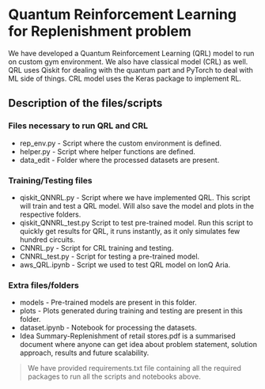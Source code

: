 # Quantum Reinforcement Learning for Replenishment problem

We have developed a Quantum Reinforcement Learning (QRL) model to run on custom gym environment. We also have classical model (CRL) as well. QRL uses Qiskit for dealing with the quantum part and PyTorch to deal with ML side of things. CRL model uses the Keras package to implement RL.

## Description of the files/scripts

### Files necessary to run QRL and CRL

* rep_env.py - Script where the custom environment is defined.  
* helper.py - Script where helper functions are defined.
* data_edit - Folder where the processed datasets are present.

### Training/Testing files

* qiskit_QNNRL.py - Script where we have implemented QRL. This script will train and test a QRL model. Will also save the model and plots in the respective folders.
* qiskit_QNNRL_test.py Script to test pre-trained model. Run this script to quickly get results for QRL, it runs instantly, as it only simulates few hundred circuits.
* CNNRL.py - Script for CRL training and testing.  
* CNNRL_test.py - Script for testing a pre-trained model.
* aws_QRL.ipynb - Script we used to test QRL model on IonQ Aria.


### Extra files/folders

* models - Pre-trained models are present in this folder. 
* plots - Plots generated during training and testing are present in this folder.
* dataset.ipynb - Notebook for processing the datasets.
* Idea Summary-Replenishment of retail stores.pdf is a summarised document where anyone can get idea about problem statement, solution approach, results and future scalability.

> We have provided requirements.txt file containing all the required packages to run all the scripts and notebooks above.
